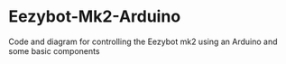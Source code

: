 # Eezybot-Mk2-Arduino
Code and diagram for controlling the Eezybot mk2 using an Arduino and some basic components
